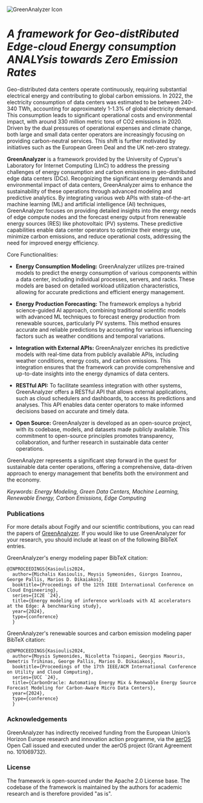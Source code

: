 ![GreenAnalyzer Icon](https://ucy-linc-lab.github.io/GreenAnalyzerProject//images/logopic/logo_greenanalyzer.png)
# *A framework for Geo-distRibuted Edge-cloud Energy consumption ANALYsis towards Zero Emission Rates*

Geo-distributed data centers operate continuously, requiring substantial electrical energy and contributing to global carbon emissions. In 2022, the electricity consumption of data centers was estimated to be between 240-340 TWh, accounting for approximately 1-1.3% of global electricity demand. This consumption leads to significant operational costs and environmental impact, with around 330 million metric tons of CO2 emissions in 2020. Driven by the dual pressures of operational expenses and climate change, both large and small data center operators are increasingly focusing on providing carbon-neutral services. This shift is further motivated by initiatives such as the European Green Deal and the UK net-zero strategy.

**GreenAnalyzer** is a framework provided by the University of Cyprus's Laboratory for Internet Computing (LInC) to address the pressing challenges of energy consumption and carbon emissions in geo-distributed edge data centers (DCs). Recognizing the significant energy demands and environmental impact of data centers, GreenAnalyzer aims to enhance the sustainability of these operations through advanced modeling and predictive analytics. By integrating various web APIs with state-of-the-art machine learning (ML) and artificial intelligence (AI) techniques, GreenAnalyzer focuses on providing detailed insights into the energy needs of edge compute nodes and the forecast energy output from renewable energy sources (RES) like photovoltaic (PV) systems. These predictive capabilities enable data center operators to optimize their energy use, minimize carbon emissions, and reduce operational costs, addressing the need for improved energy efficiency.

Core Functionalities:

* **Energy Consumption Modeling:** GreenAnalyzer utilizes pre-trained models to predict the energy consumption of various components within a data center, including individual processes, servers, and racks. These models are based on detailed workload utilization characteristics, allowing for accurate predictions and efficient energy management.

* **Energy Production Forecasting:** The framework employs a hybrid science-guided AI approach, combining traditional scientific models with advanced ML techniques to forecast energy production from renewable sources, particularly PV systems. This method ensures accurate and reliable predictions by accounting for various influencing factors such as weather conditions and temporal variations.

* **Integration with External APIs:** GreenAnalyzer enriches its predictive models with real-time data from publicly available APIs, including weather conditions, energy costs, and carbon emissions. This integration ensures that the framework can provide comprehensive and up-to-date insights into the energy dynamics of data centers.

* **RESTful API:** To facilitate seamless integration with other systems, GreenAnalyzer offers a RESTful API that allows external applications, such as cloud schedulers and dashboards, to access its predictions and analyses. This API enables data center operators to make informed decisions based on accurate and timely data.

* **Open Source:** GreenAnalyzer is developed as an open-source project, with its codebase, models, and datasets made publicly available. This commitment to open-source principles promotes transparency, collaboration, and further research in sustainable data center operations.

GreenAnalyzer represents a significant step forward in the quest for sustainable data center operations, offering a comprehensive, data-driven approach to energy management that benefits both the environment and the economy.

*Keywords: Energy Modeling, Green Data Centers, Machine Learning, Renewable Energy, Carbon Emissions, Edge Computing*

### Publications

For more details about Fogify and our scientific contributions, you can read the papers of [GreenAnalyzer](http://linc.ucy.ac.cy/index.php?id=12).
If you would like to use GreenAnalyzer for your research, you should include at least on of the following BibTeX entries. 

GreenAnalyzer's energy modeling paper BibTeX citation:
```
@INPROCEEDINGS{Kasioulis2024,
  author={Michalis Kasioulis, Moysis Symeonides, Giorgos Ioannou, George Pallis, Marios D. Dikaiakos},
  booktitle={Proceedings of the 12th IEEE International Conference on Cloud Engineering},
  series={IC2E `24},
  title={Energy modeling of inference workloads with AI accelerators at the Edge: A benchmarking study},
  year={2024},
  type={conference}
  }
```

GreenAnalyzer's renewable sources and carbon emission modeling paper BibTeX citation:
```
@INPROCEEDINGS{Kasioulis2024,
  author={Moysis Symeonides, Nicoletta Tsiopani, Georgios Maouris, Demetris Trihinas, George Pallis, Marios D. Dikaiakos},
  booktitle={Proceedings of the 17th IEEE/ACM International Conference on Utility and Cloud Computing},
  series={UCC `24},
  title={CarbonOracle: Automating Energy Mix & Renewable Energy Source Forecast Modeling for Carbon-Aware Micro Data Centers},
  year={2024},
  type={conference}
  }
```

### Acknowledgements
GreenAnalyzer has indirectly received funding from the European Union’s Horizon Europe research and innovation action programme, via the [aerOS](https://aeros-project.eu/) Open Call issued and executed under the aerOS project (Grant Agreement no. 101069732).

### License
The framework is open-sourced under the Apache 2.0 License base. The codebase of the framework is maintained by the authors for academic research and is therefore provided "as is".
